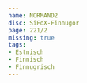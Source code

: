 ```yaml
---
name: NORMAND2
disc: SiFoX-Finnugor
page: 221/2
missing: true
tags:
- Estnisch
- Finnisch
- Finnugrisch
---
```

